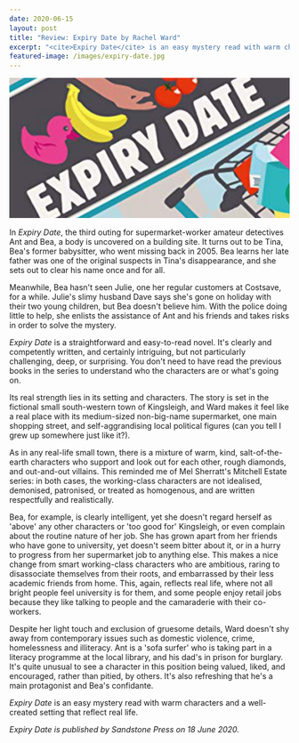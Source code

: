 ```yaml
---
date: 2020-06-15
layout: post
title: "Review: Expiry Date by Rachel Ward"
excerpt: "<cite>Expiry Date</cite> is an easy mystery read with warm characters and a well-created setting that reflect real life."
featured-image: /images/expiry-date.jpg
---
```


![Expiry Date](/images/expiry-date.jpg)

In <cite>Expiry Date</cite>, the third outing for supermarket-worker amateur detectives Ant and Bea, a body is uncovered on a building site. It turns out to be Tina, Bea's former babysitter, who went missing back in 2005. Bea learns her late father was one of the original suspects in Tina's disappearance, and she sets out to clear his name once and for all.

Meanwhile, Bea hasn't seen Julie, one her regular customers at Costsave, for a while. Julie's slimy husband Dave says she's gone on holiday with their two young children, but Bea doesn't believe him. With the police doing little to help, she enlists the assistance of Ant and his friends and takes risks in order to solve the mystery.

<cite>Expiry Date</cite> is a straightforward and easy-to-read novel. It's clearly and competently written, and certainly intriguing, but not particularly challenging, deep, or surprising. You don't need to have read the previous books in the series to understand who the characters are or what's going on.

Its real strength lies in its setting and characters. The story is set in the fictional small south-western town of Kingsleigh, and Ward makes it feel like a real place with its medium-sized non-big-name supermarket, one main shopping street, and self-aggrandising local political figures (can you tell I grew up somewhere just like it?).

As in any real-life small town, there is a mixture of warm, kind, salt-of-the-earth characters who support and look out for each other, rough diamonds, and out-and-out villains. This reminded me of Mel Sherratt's Mitchell Estate series: in both cases, the working-class characters are not idealised, demonised, patronised, or treated as homogenous, and are written respectfully and realistically.

Bea, for example, is clearly intelligent, yet she doesn't regard herself as 'above' any other characters or 'too good for' Kingsleigh, or even complain about the routine nature of her job. She has grown apart from her friends who have gone to university, yet doesn't seem bitter about it, or in a hurry to progress from her supermarket job to anything else. This makes a nice change from smart working-class characters who are ambitious, raring to disassociate themselves from their roots, and embarrassed by their less academic friends from home. This, again, reflects real life, where not all bright people feel university is for them, and some people enjoy retail jobs because they like talking to people and the camaraderie with their co-workers.

Despite her light touch and exclusion of gruesome details, Ward doesn't shy away from contemporary issues such as domestic violence, crime, homelessness and illiteracy. Ant is a 'sofa surfer' who is taking part in a literacy programme at the local library, and his dad's in prison for burglary. It's quite unusual to see a character in this position being valued, liked, and encouraged, rather than pitied, by others. It's also refreshing that he's a main protagonist and Bea's confidante.

<cite>Expiry Date</cite> is an easy mystery read with warm characters and a well-created setting that reflect real life.

*<cite>Expiry Date</cite> is published by Sandstone Press on 18 June 2020.*
